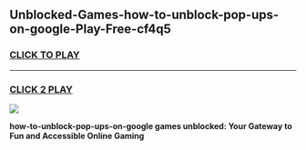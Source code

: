 
## Unblocked-Games-how-to-unblock-pop-ups-on-google-Play-Free-cf4q5
<h3>
<a href="https://premium76.site?title=how-to-unblock-pop-ups-on-google&ref=23A">CLICK TO PLAY</a></h3>
<hr>

<h3>
<a href="https://premium76.site?title=how-to-unblock-pop-ups-on-google&ref=23A">CLICK 2 PLAY</a>
  
</h3>

<a href="https://premium76.site?title=how-to-unblock-pop-ups-on-google&ref=23A"><img src="https://clearcache.store/games.png"></a>


**how-to-unblock-pop-ups-on-google games unblocked: Your Gateway to Fun and Accessible Online Gaming**
